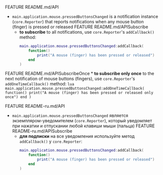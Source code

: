 FEATURE README.md/API
* `main.application.mouse.pressedButtonsChanged` is a notification instance (`core.Reporter`) that reports notifications when any mouse button (finger) is pressed or released
FEATURE README.md/APISubscribe
    * **to subscribe** to all notifications, use `core.Reporter`'s `addCallback()` method:
        ```lua
        main.application.mouse.pressedButtonsChanged:addCallback(
            function()
                print("A mouse (finger) has been pressed or released")
            end
        )
        ```
FEATURE README.md/APISubscribeOnce
    * **to subscribe only once** to the next notification of mouse buttons (fingers), use `core.Reporter`'s `addOneTimeCallback()` method:
        ```lua
        main.application.mouse.pressedButtonsChanged:addOneTimeCallback(
            function()
                print("A mouse (finger) has been pressed or released only once")
            end
        )
        ```

FEATURE README-ru.md/API
* `main.application.mouse.pressedButtonsChanged` является экземпляром-уведомителем (`core.Reporter`), который уведомляет при нажатии и отпускании любой клавиши мыши (пальца)
FEATURE README-ru.md/APISubscribe
    * **для подписки** на все уведомления используйте метод `addCallback()` у `core.Reporter`:
        ```lua
        main.application.mouse.pressedButtonsChanged:addCallback(
            function()
                print("A mouse (finger) has been pressed or released")
            end
        )
        ```
